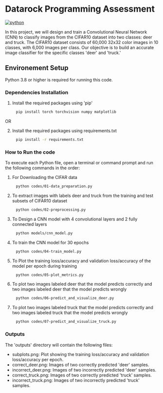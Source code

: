 # Datarock Programming Assessment

[![python](https://img.shields.io/badge/Python-3.10-3776AB.svg?style=flat&logo=python&logoColor=white)](https://www.python.org)


In this project, we will design and train a Convolutional Neural Network (CNN) to classify images from the CIFAR10 dataset into two classes: deer and truck. The CIFAR10 dataset consists of 60,000 32x32 color images in 10 classes, with 6,000 images per class. Our objective is to build an accurate image classifier for the specific classes 'deer' and 'truck.'

## Environement Setup
Python 3.8 or higher is required for running this code.

### Dependencies Installation
1. Install the required packages using 'pip'
```bash
     pip install torch torchvision numpy matplotlib
```

OR

2. Install the required packages using requirements.txt
```bash
     pip install -r requirements.txt
```

### How to Run the code
To execute each Python file, open a terminal or command prompt and run the following commands in the order:

1. For Downloading the CIFAR data 
```bash
     python codes/01-data_preparation.py
```
2. To extract images with labels deer and truck from the training and test subsets of CIFAR10 dataset
```bash
     python codes/02-preprocessing.py
```
3. To Design a CNN model with 4 convolutional layers and 2 fully connected layers
```bash
     python models/cnn_model.py
```
4. To train the CNN model for 30 epochs
```bash
     python codes/04-train_model.py
```
5. To Plot the training loss/accuracy and validation loss/accuracy of the model per epoch during training
```bash
     python codes/05-plot_metrics.py
```
6. To plot two images labeled deer that the model predicts correctly and two images labeled deer that the model predicts wrongly
```bash
     python codes/06-predict_and_visualize_deer.py
```
7. To plot two images labeled truck that the model predicts correctly and two images labeled truck that the model predicts wrongly
```bash
     python codes/07-predict_and_visualize_truck.py
```

### Outputs
The 'outputs' directory will contain the following files:

- subplots.png: Plot showing the training loss/accuracy and validation loss/accuracy per epoch.
- correct_deer.png: Images of two correctly predicted 'deer' samples.
- incorrect_deer.png: Images of two incorrectly predicted 'deer' samples.
- correct_truck.png: Images of two correctly predicted 'truck' samples.
- incorrect_truck.png: Images of two incorrectly predicted 'truck' samples.
